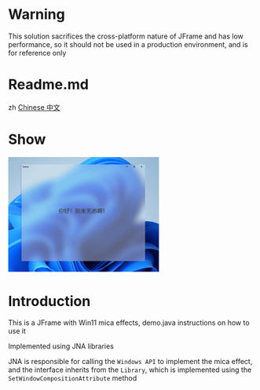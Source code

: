 # Warning
This solution sacrifices the cross-platform nature of JFrame and has low performance, so it should not be used in a production environment, and is for reference only

# Readme.md
zh [Chinese 中文](README.md)

# Show
<img src="./Pictures/demo.png" alt="image-20241217173028697" style="zoom: 30%;" />

# Introduction
This is a JFrame with Win11 mica effects, demo.java instructions on how to use it

Implemented using JNA libraries

JNA is responsible for calling the `Windows API` to implement the mica effect, and the interface inherits from the `Library`, which is implemented using the `SetWindowCompositionAttribute` method
